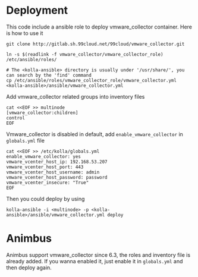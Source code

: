# Deployment

This code include a ansible role to deploy vmware_collector container. Here is how to use it

    git clone http://gitlab.sh.99cloud.net/99cloud/vmware_collector.git

    ln -s $(readlink -f vmware_collector/vmware_collector_role) /etc/ansible/roles/

    # The <kolla-ansible> directory is usually under '/usr/share/', you can search by the 'find' command
    cp /etc/ansible/roles/vmware_collector_role/vmware_collector.yml <kolla-ansible>/ansible/vmware_collector.yml

Add vmware_collector related groups into inventory files

    cat <<EOF >> multinode
    [vmware_collector:children]
    control
    EOF

Vmware_collector is disabled in default, add `enable_vmware_collector` in `globals.yml` file

    cat <<EOF >> /etc/kolla/globals.yml
    enable_vmware_collector: yes
    vmware_vcenter_host_ip: 192.168.53.207
    vmware_vcenter_host_port: 443
    vmware_vcenter_host_username: admin
    vmware_vcenter_host_password: password
    vmware_vcenter_insecure: "True"
    EOF

Then you could deploy by using

    kolla-ansible -i <multinode> -p <kolla-ansible>/ansible/vmware_collector.yml deploy

# Animbus

Animbus support vmware_collector since 6.3, the roles and inventory file is already added. If you wanna
enabled it, just enable it in `globals.yml` and then deploy again.
